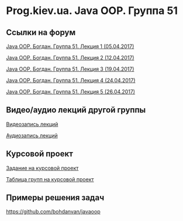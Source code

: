 Prog.kiev.ua. Java OOP. Группа 51
===

## Cсылки на форум

[Java OOP. Богдан. Группа 51. Лекция 1 (05.04.2017)](https://prog.kiev.ua/forum/index.php/topic,2868.0.html)

[Java OOP. Богдан. Группа 51. Лекция 2 (12.04.2017)](https://prog.kiev.ua/forum/index.php/topic,2874.0.html)

[Java OOP. Богдан. Группа 51. Лекция 3 (19.04.2017)](https://prog.kiev.ua/forum/index.php/topic,2881.0.html)

[Java OOP. Богдан. Группа 51. Лекция 4 (24.04.2017)](https://prog.kiev.ua/forum/index.php/topic,2891.0.html)

[Java OOP. Богдан. Группа 51. Лекция 5 (26.04.2017)](https://prog.kiev.ua/forum/index.php/topic,2894.0.html)

## Видео/аудио лекций другой группы

[Видеозапись лекций](https://mega.nz/#F!fI9ACBqB)

[Аудиозапись лекций](https://mega.nz/#F!iIUhgL5T)

## Курсовой проект

[Задание на курсовой проект](https://docs.google.com/document/d/1BD_RtdtKI4MZylI_UGOGdE8_d2CZTZnfVCWwirvSVbU/edit)

[Таблица групп на курсовой проект](https://docs.google.com/spreadsheets/d/1LCZhfHJWhvkexANX-eBt5XD4UkeVV76puk6KrjnL43E/edit)

## Примеры решения задач

https://github.com/bohdanvan/javaoop
